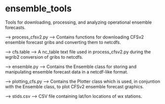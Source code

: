 ensemble_tools
==============

Tools for downloading, processing, and analyzing operational ensemble forecasts.

--> process_cfsv2.py --> Contains functions for downloading CFSv2 ensemble forecast gribs and converting them to netcdfs.

--> cfs.table --> A nc_table text file used in process_cfsv2.py during the wgrib2 conversion of gribs to netcdfs.

--> ensemble.py --> Contains the Ensemble class for storing and manipulating ensemble forecast data in a netcdf-like format.

--> plotting_cfs.py --> Contains the Plotter class which is used, in conjuntion with the Ensemble class, to plot CFSv2 ensemble forecast graphics.

--> stids.csv --> CSV file containing lat/lon locations of wx stations.
